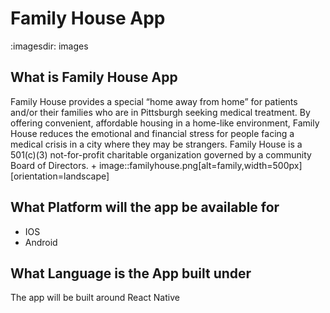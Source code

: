 # Family House App
:imagesdir: images

## What is Family House App
Family House provides a special “home away from home” for patients and/or their families who are in Pittsburgh seeking medical treatment. By offering convenient, affordable housing in a home-like environment, Family House reduces the emotional and financial stress for people facing a medical crisis in a city where they may be strangers. Family House is a 501(c)(3) not-for-profit charitable organization governed by a community Board of Directors.
+
image::familyhouse.png[alt=family,width=500px][orientation=landscape]

## What Platform will the app be available for
- IOS
- Android

## What Language is the App built under
The app will be built around React Native
